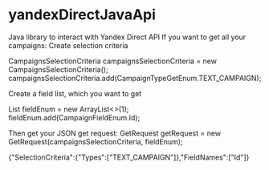# yandexDirectJavaApi
Java library to interact with Yandex Direct API
If you want to get all your campaigns:
Create selection criteria

CampaignsSelectionCriteria campaignsSelectionCriteria = new CampaignsSelectionCriteria();
campaignsSelectionCriteria.add(CampaignTypeGetEnum.TEXT_CAMPAIGN);
        
Create a field list, which you want to get

List<CampaignFieldEnum> fieldEnum = new ArrayList<>(1);
fieldEnum.add(CampaignFieldEnum.Id);

Then get your JSON get request:
GetRequest getRequest = new GetRequest(campaignsSelectionCriteria, fieldEnum);

{"SelectionCriteria":{"Types":["TEXT_CAMPAIGN"]},"FieldNames":["Id"]}


